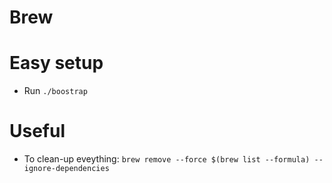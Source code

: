 # Brew

# Easy setup
- Run `./boostrap`

# Useful
- To clean-up eveything: `brew remove --force $(brew list --formula) --ignore-dependencies`
